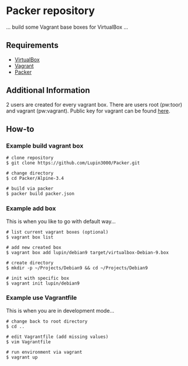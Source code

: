 # Packer repository

... build some Vagrant base boxes for VirtualBox ...

## Requirements

* [VirtualBox](https://www.virtualbox.org)
* [Vagrant](https://www.vagrantup.com)
* [Packer](https://www.packer.io)

## Additional Information

2 users are created for every vagrant box. There are users root (pw:toor) and vagrant (pw:vagrant). Public key for vagrant can be found [here](https://raw.githubusercontent.com/mitchellh/vagrant/master/keys/vagrant.pub).

## How-to

### Example build vagrant box

```shell
# clone repository
$ git clone https://github.com/Lupin3000/Packer.git

# change directory
$ cd Packer/Alpine-3.4

# build via packer
$ packer build packer.json
```

### Example add box

This is when you like to go with default way...

```shell
# list current vagrant boxes (optional)
$ vagrant box list

# add new created box
$ vagrant box add lupin/debian9 target/virtualbox-Debian-9.box

# create directory
$ mkdir -p ~/Projects/Debian9 && cd ~/Projects/Debian9

# init with specific box
$ vagrant init lupin/debian9
```

### Example use Vagrantfile

This is when you are in development mode...

```shell
# change back to root directory
$ cd ..

# edit Vagrantfile (add missing values)
$ vim Vagrantfile

# run environment via vagrant
$ vagrant up
```
